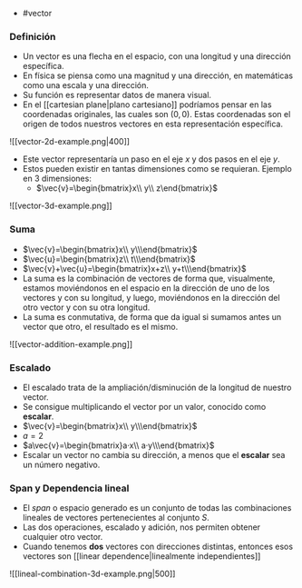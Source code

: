 - #vector

### Definición
- Un vector es una flecha en el espacio, con una longitud y una dirección específica. 
- En física se piensa como una magnitud y una dirección, en matemáticas como una escala y una dirección.
- Su función es representar datos de manera visual.
- En el [[cartesian plane|plano cartesiano]] podríamos pensar en las coordenadas originales, las cuales son $(0,0)$. Estas coordenadas son el origen de todos nuestros vectores en esta representación específica.

![[vector-2d-example.png|400]]

- Este vector representaría un paso en el eje $x$ y dos pasos en el eje $y$.
- Estos pueden existir en tantas dimensiones como se requieran. Ejemplo en $3$ dimensiones:
	- $\vec{v}=\begin{bmatrix}x\\ y\\ z\end{bmatrix}$ 

![[vector-3d-example.png]]

### Suma
- $\vec{v}=\begin{bmatrix}x\\ y\\\end{bmatrix}$
- $\vec{u}=\begin{bmatrix}z\\ t\\\end{bmatrix}$
- $\vec{v}+\vec{u}=\begin{bmatrix}x+z\\ y+t\\\end{bmatrix}$
- La suma es la combinación de vectores de forma que, visualmente, estamos moviéndonos en el espacio en la dirección de uno de los vectores y con su longitud, y luego, moviéndonos en la dirección del otro vector y con su otra longitud.
- La suma es conmutativa, de forma que da igual si sumamos antes un vector que otro, el resultado es el mismo.

![[vector-addition-example.png]]

### Escalado
- El escalado trata de la ampliación/disminución de la longitud de nuestro vector.
- Se consigue multiplicando el vector por un valor, conocido como **escalar**.
- $\vec{v}=\begin{bmatrix}x\\ y\\\end{bmatrix}$
- $a=2$
- $a\vec{v}=\begin{bmatrix}a·x\\ a·y\\\end{bmatrix}$
- Escalar un vector no cambia su dirección, a menos que el **escalar** sea un número negativo.

### Span y Dependencia lineal
- El *span* o espacio generado es un conjunto de todas las combinaciones lineales de vectores pertenecientes al conjunto $S$. 
- Las dos operaciones, escalado y adición, nos permiten obtener cualquier otro vector.
- Cuando tenemos **dos** vectores con direcciones distintas, entonces esos vectores son [[linear dependence|linealmente independientes]]

![[lineal-combination-3d-example.png|500]]
